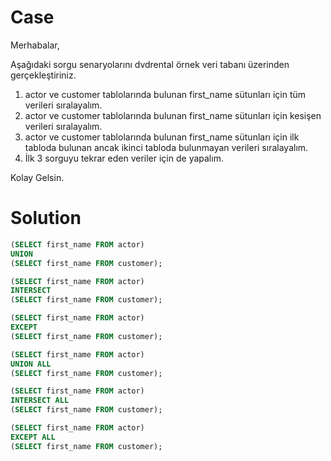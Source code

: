 # Case

Merhabalar,

Aşağıdaki sorgu senaryolarını dvdrental örnek veri tabanı üzerinden gerçekleştiriniz.

1. actor ve customer tablolarında bulunan first_name sütunları için tüm verileri sıralayalım.
2. actor ve customer tablolarında bulunan first_name sütunları için kesişen verileri sıralayalım.
3. actor ve customer tablolarında bulunan first_name sütunları için ilk tabloda bulunan ancak ikinci tabloda bulunmayan verileri sıralayalım.
4. İlk 3 sorguyu tekrar eden veriler için de yapalım.

Kolay Gelsin.

# Solution

```sql
(SELECT first_name FROM actor)
UNION
(SELECT first_name FROM customer);
```

```sql
(SELECT first_name FROM actor)
INTERSECT
(SELECT first_name FROM customer);
```

```sql
(SELECT first_name FROM actor)
EXCEPT
(SELECT first_name FROM customer);
```

```sql
(SELECT first_name FROM actor)
UNION ALL
(SELECT first_name FROM customer);

(SELECT first_name FROM actor)
INTERSECT ALL
(SELECT first_name FROM customer);

(SELECT first_name FROM actor)
EXCEPT ALL
(SELECT first_name FROM customer);
```
